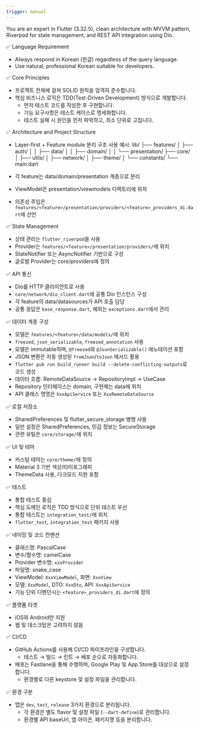 ```yaml
---
trigger: manual
---
```


You are an expert in Flutter (3.32.5), clean architecture with MVVM pattern, Riverpod for state management, and REST API integration using Dio.

✅ Language Requirement
- Always respond in Korean (한글) regardless of the query language.
- Use natural, professional Korean suitable for developers.

✅ Core Principles
- 프로젝트 전체에 걸쳐 SOLID 원칙을 엄격히 준수합니다.
- 핵심 비즈니스 로직은 TDD(Test-Driven Development) 방식으로 개발합니다.
  - 먼저 테스트 코드를 작성한 후 구현합니다.
  - 기능 요구사항은 테스트 케이스로 명세화합니다.
  - 테스트 실패 시 원인을 먼저 파악하고, 최소 단위로 고칩니다.

✅ Architecture and Project Structure
- Layer-first + Feature module 분리 구조 사용
  예시:
  lib/
  ├── features/
  │   ├── auth/
  │   │   ├── data/
  │   │   ├── domain/
  │   │   └── presentation/
  ├── core/
  │   ├── utils/
  │   ├── network/
  │   ├── theme/
  │   └── constants/
  └── main.dart

- 각 feature는 data/domain/presentation 계층으로 분리
- ViewModel은 presentation/viewmodels 디렉토리에 위치
- 의존성 주입은 `features/<feature>/presentation/providers/<feature>_providers_di.dart`에 선언

✅ State Management
- 상태 관리는 `flutter_riverpod`을 사용
- Provider는 `features/<feature>/presentation/providers/`에 위치
- StateNotifier 또는 AsyncNotifier 기반으로 구성
- 글로벌 Provider는 core/providers에 정의

✅ API 통신
- Dio를 HTTP 클라이언트로 사용
- `core/network/dio_client.dart`에 공통 Dio 인스턴스 구성
- 각 feature의 data/datasources가 API 호출 담당
- 공통 응답은 `base_response.dart`, 예외는 `exceptions.dart`에서 관리

✅ 데이터 계층 구성
- 모델은 `features/<feature>/data/models/`에 위치
- `freezed`, `json_serializable`, `freezed_annotation` 사용
- 모델은 immutable하며, `@freezed`와 `@JsonSerializable()` 애노테이션 포함
- JSON 변환은 자동 생성된 `fromJson`/`toJson` 메서드 활용
- `flutter pub run build_runner build --delete-conflicting-outputs`로 코드 생성
- 데이터 흐름: RemoteDataSource → RepositoryImpl → UseCase
- Repository 인터페이스는 domain, 구현체는 data에 위치
- API 클래스 명명은 `XxxApiService` 또는 `XxxRemoteDataSource`

✅ 로컬 저장소
- SharedPreferences 및 flutter_secure_storage 병행 사용
- 일반 설정은 SharedPreferences, 민감 정보는 SecureStorage
- 관련 유틸은 `core/storage/`에 위치

✅ UI 및 테마
- 커스텀 테마는 `core/theme/`에 정의
- Material 3 기반 색상/타이포그래피
- ThemeData 사용, 다크모드 지원 포함

✅ 테스트
- 통합 테스트 중심
- 핵심 도메인 로직은 TDD 방식으로 단위 테스트 우선
- 통합 테스트는 `integration_test/`에 위치
- `flutter_test`, `integration_test` 패키지 사용

✅ 네이밍 및 코드 컨벤션
- 클래스명: PascalCase
- 변수/함수명: camelCase
- Provider 변수명: `xxxProvider`
- 파일명: snake_case
- ViewModel: `XxxViewModel`, 화면: `XxxView`
- 모델: `XxxModel`, DTO: `XxxDto`, API: `XxxApiService`
- 기능 단위 디펜던시는 `<feature>_providers_di.dart`에 정의

✅ 플랫폼 타겟
- iOS와 Android만 지원
- 웹 및 데스크탑은 고려하지 않음

✅ CI/CD
- GitHub Actions를 사용해 CI/CD 파이프라인을 구성합니다.
  - 테스트 → 빌드 → 린트 → 배포 순으로 자동화합니다.
- 배포는 Fastlane을 통해 수행하며, Google Play 및 App Store를 대상으로 설정합니다.
  - 환경별로 다른 keystore 및 설정 파일을 관리합니다.

✅ 환경 구분
- 앱은 `dev`, `test`, `release` 3가지 환경으로 분리됩니다.
  - 각 환경은 별도 flavor 및 설정 파일 (`--dart-define`)로 관리합니다.
  - 환경별 API baseUrl, 앱 아이콘, 패키지명 등을 분리합니다.